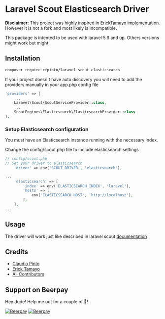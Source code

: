 # Laravel Scout Elasticsearch Driver

**Disclaimer**: This project was highly inspired in [ErickTamayo](https://github.com/ErickTamayo/laravel-scout-elastic) implementation. However it is not a fork and most likely is incompatible.

This package is intented to be used with laravel 5.6 and up. Others versions might work but might  

## Installation

```bash
composer require cfpinto/laravel-scout-elasticsearch
```  

If your project doesn't have auto discovery you will need to add the providers manually in your app.php config file   

```php
'providers' => [
	...
	Laravel\Scout\ScoutServiceProvider::class,
	...
	ScoutEngines\Elasticsearch\ElasticsearchProvider::class
],
```

### Setup Elasticsearch configuration

You must have an Elasticsearch instance running with the necessary index. 

Change the config/scout.php file to include elasticsearch settings

```php
// config/scout.php
// Set your driver to elasticsearch
    'driver' => env('SCOUT_DRIVER', 'elasticsearch'),

...
    'elasticsearch' => [
        'index' => env('ELASTICSEARCH_INDEX', 'laravel'),
        'hosts' => [
            env('ELASTICSEARCH_HOST', 'http://localhost'),
        ],
    ],
...
```

## Usage

The driver will work just like described in laravel scout [documentation](https://laravel.com/docs/5.5/scout)

## Credits

- [Claudio Pinto](https://github.com/cfpinto)
- [Erick Tamayo](https://github.com/ericktamayo)
- [All Contributors](https://github.com/cfpinto/laravel-scout-elastic/contributors)
## Support on Beerpay
Hey dude! Help me out for a couple of :beers:!

[![Beerpay](https://beerpay.io/cfpinto/laravel-scout-elasticsearch/badge.svg?style=beer-square)](https://beerpay.io/cfpinto/laravel-scout-elasticsearch)  [![Beerpay](https://beerpay.io/cfpinto/laravel-scout-elasticsearch/make-wish.svg?style=flat-square)](https://beerpay.io/cfpinto/laravel-scout-elasticsearch?focus=wish)